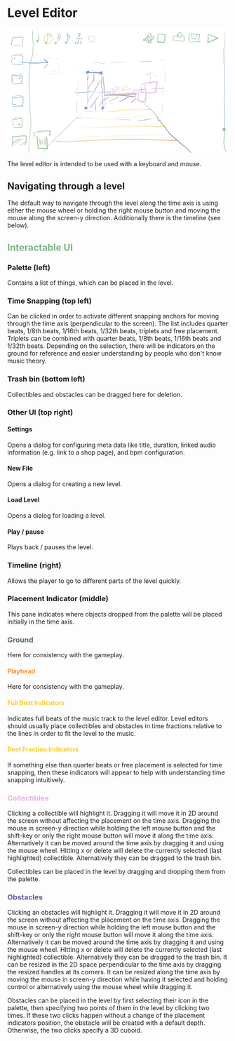 # Level Editor

![Level Editor Overview](assets/level_editor.webp)

The level editor is intended to be used with a keyboard and mouse.

## Navigating through a level

The default way to navigate through the level along the time axis is using either the mouse wheel or holding the right mouse button and moving the mouse along the screen-y direction. Additionally there is the timeline (see below).

<h2 style="color: #7fb486">Interactable UI</h2>

### Palette (left)

Contains a list of things, which can be placed in the level.

### Time Snapping (top left)

Can be clicked in order to activate different snapping anchors for moving through the time axis (perpendicular to the screen). The list includes quarter beats, 1/8th beats, 1/16th beats, 1/32th beats, triplets and free placement. Triplets can be combined with quarter beats, 1/8th beats, 1/16th beats and 1/32th beats. Depending on the selection, there will be indicators on the ground for reference and easier understanding by people who don't know music theory.

### Trash bin (bottom left)

Collectibles and obstacles can be dragged here for deletion.

### Other UI (top right)

#### Settings

Opens a dialog for configuring meta data like title, duration, linked audio information (e.g. link to a shop page), and bpm configuration.

#### New File

Opens a dialog for creating a new level.

#### Load Level

Opens a dialog for loading a level.

#### Play / pause

Plays back / pauses the level.

### Timeline (right)

Allows the player to go to different parts of the level quickly.

### Placement Indicator (middle)

This pane indicates where objects dropped from the palette will be placed initially in the time axis.

<h3 style="color: #596c73">Ground</h3>

Here for consistency with the gameplay.

<h4 style="color: #ff8d2e">Playhead</h4>

Here for consistency with the gameplay.

<h4 style="color: #facb35">Full Beat Indicators</h4>

Indicates full beats of the music track to the level editor. Level editors should usually place collectibles and obstacles in time fractions relative to the lines in order to fit the level to the music.

<h4 style="color: #facb35">Beat Fraction Indicators</h4>

If something else than quarter beats or free placement is selected for time snapping, then these indicators will appear to help with understanding time snapping intuitively.

<h3 style="color: #ebb0e8">Collectibles</h3>

Clicking a collectible will highlight it. Dragging it will move it in 2D around the screen without affecting the placement on the time axis. Dragging the mouse in screen-y direction while holding the left mouse button and the shift-key or only the right mouse button will move it along the time axis. Alternatively it can be moved around the time axis by dragging it and using the mouse wheel. Hitting x or delete will delete the currently selected (last highlighted) collectible. Alternatively they can be dragged to the trash bin.

Collectibles can be placed in the level by dragging and dropping them from the palette.

<h3 style="color: #6c569f">Obstacles</h3>

Clicking an obstacles will highlight it. Dragging it will move it in 2D around the screen without affecting the placement on the time axis. Dragging the mouse in screen-y direction while holding the left mouse button and the shift-key or only the right mouse button will move it along the time axis. Alternatively it can be moved around the time axis by dragging it and using the mouse wheel. Hitting x or delete will delete the currently selected (last highlighted) collectible. Alternatively they can be dragged to the trash bin. It can be resized in the 2D space perpendicular to the time axis by dragging the resized handles at its corners. It can be resized along the time axis by moving the mouse in screen-y direction while having it selected and holding control or alternatively using the mouse wheel while dragging it.

Obstacles can be placed in the level by first selecting their icon in the palette, then specifying two points of them in the level by clicking two times. If these two clicks happen without a change of the placement indicators position, the obstacle will be created with a default depth. Otherwise, the two clicks specify a 3D cuboid.